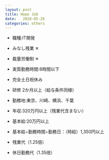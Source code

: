 ```yaml
---
layout: post
title: Hope Job
date:   2020-05-26
categories: others
---
```



* 職種:IT開発


* みなし残業 ✕
* 裁量労働制 ✕
* 実質勤務時間:8時間以下
* 完全土日祝休み
* 研修 2か月以上（給与条件同様）


* 勤務地:東京、川崎、横浜、千葉


* 年収:320万円以上（残業代含まない）
* 基本給:20万円以上
* 基本給÷勤務時間÷勤務日：（時給）1,350円以上


* 残業代（1.25倍）
* 休日勤務代（1.35倍）
